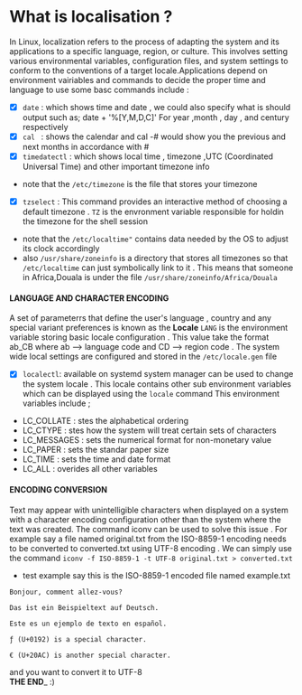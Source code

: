 # What is localisation ?
In Linux, localization refers to the process of adapting the system and its applications to a specific language, region, or culture. This involves setting various environmental variables, configuration files, and system settings to conform to the conventions of a target locale.Applications depend on environment vairiables and commands to decide the proper time and language to use
some basc commands include :
- [x] ``date`` :
 which shows time and date , we could also specify what is should output such as;
date + '%[Y,M,D,C]' For year ,month , day , and century respectively
- [x] ``cal `` :
   shows the calendar and cal -# would show you the previous and next months in accordance with #
- [x] ``timedatectl`` :
 which shows local time , timezone ,UTC (Coordinated Universal Time) and other important timezone info
* note that the ``/etc/timezone`` is the file that stores your timezone
- [x] ``tzselect`` :
 This command provides an interactive method of choosing a default timezone .
 ``TZ`` is the envronment variable responsible for holdin the timezone for the shell session
 * note that the ``/etc/localtime"`` contains data needed by the OS to adjust its clock accordingly 
 * also ``/usr/share/zoneinfo`` is a directory that stores all timezones so that ``/etc/localtime`` can just symbolically link to it . This means that someone in Africa,Douala is under the file ``/usr/share/zoneinfo/Africa/Douala`` 
 #### LANGUAGE AND CHARACTER ENCODING 
  A set of parameterrs that define the user's language , country and any special variant preferences is known as the __Locale__
``LANG`` is the  environment variable storing basic locale configuration . This value take the format ab_CB where ab --> language code and CD --> region code . The system wide local settings are configured and stored in the  ``/etc/locale.gen`` file
- [x] ``localectl``: 
 available on systemd system manager can be used to change the system locale . This locale contains other sub environment variables which can be displayed using the ``locale`` command  This environment variables include ;
- LC_COLLATE :
 stes the alphabetical ordering
- LC_CTYPE :
 stes how the system will treat certain sets of characters
 - LC_MESSAGES :
 sets the numerical format for non-monetary value
 - LC_PAPER :
sets the standar paper size
 - LC_TIME :
sets the time and date format 
 - LC_ALL :
overides all other variables
#### ENCODING CONVERSION
Text may appear with unintelligible characters when displayed on a system with a character
encoding configuration other than the system where the text was created. The command iconv
can be used to solve this issue . For example say a file named original.txt from the ISO-8859-1 encoding needs to be converted to converted.txt using UTF-8 encoding . 
We can simply use the command ``iconv -f ISO-8859-1 -t UTF-8 original.txt > converted.txt``  
* test example 
say this is the ISO-8859-1 encoded file named example.txt
```
Bonjour, comment allez-vous?

Das ist ein Beispieltext auf Deutsch.

Este es un ejemplo de texto en español.

ƒ (U+0192) is a special character.

€ (U+20AC) is another special character.
```
and you want to convert it to UTF-8  
__THE END___
:)
